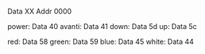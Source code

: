 Data XX Addr 0000

power: Data 40
avanti: Data 41
down: Data 5d
up: Data 5c

red: Data 58
green: Data 59
blue: Data 45
white: Data 44

